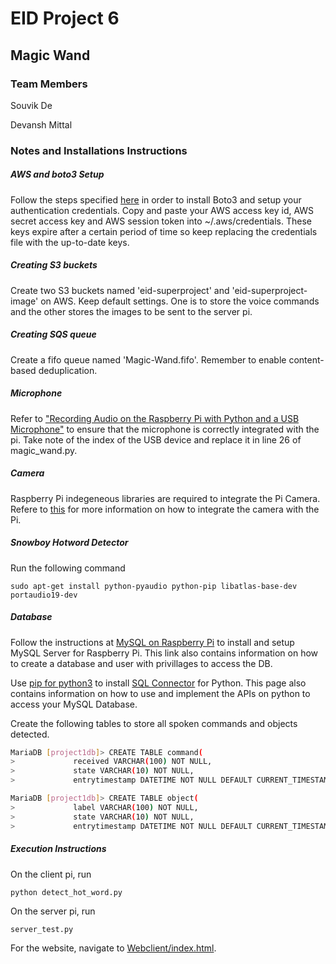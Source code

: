# EID Project 6

## Magic Wand

### Team Members

Souvik De

Devansh Mittal

### Notes and Installations Instructions

##### AWS and boto3 Setup
Follow the steps specified [here](https://boto3.amazonaws.com/v1/documentation/api/latest/guide/quickstart.html) in order to install Boto3 and setup your authentication credentials. Copy and paste your AWS access key id, AWS secret access key and AWS session token into ~/.aws/credentials. These keys expire after a certain period of time so keep replacing the credentials file with the up-to-date keys.

##### Creating S3 buckets
Create two S3 buckets named 'eid-superproject' and 'eid-superproject-image' on AWS. Keep default settings. One is to store the voice commands and the other stores the images to be sent to the server pi.

##### Creating SQS queue
Create a fifo queue named 'Magic-Wand.fifo'. Remember to enable content-based deduplication.

##### Microphone
Refer to ["Recording Audio on the Raspberry Pi with Python and a USB Microphone"](https://makersportal.com/blog/2018/8/23/recording-audio-on-the-raspberry-pi-with-python-and-a-usb-microphone) to ensure that the microphone is correctly integrated with the pi. Take note of the index of the USB device and replace it in line 26 of magic_wand.py.  

##### Camera
Raspberry Pi indegeneous libraries are required to integrate the Pi Camera. Refere to [this](https://projects.raspberrypi.org/en/projects/getting-started-with-picamera) for more information on how to integrate the camera with the Pi.

##### Snowboy Hotword Detector
Run the following command

`sudo apt-get install python-pyaudio python-pip libatlas-base-dev portaudio19-dev`

##### Database
Follow the instructions at [MySQL on Raspberry Pi](https://pimylifeup.com/raspberry-pi-mysql/) to install and setup MySQL Server for Raspberry Pi. This link also contains information on how to create a database and user with privillages to access the DB.

Use [pip for python3](https://www.raspberrypi.org/documentation/linux/software/python.md) to install [SQL Connector](https://pynative.com/install-mysql-connector-python/) for Python. This page also contains information on how to use and implement the APIs on python to access your MySQL Database.

Create the following tables to store all spoken commands and objects detected.
```sh
MariaDB [project1db]> CREATE TABLE command( 
>	          received VARCHAR(100) NOT NULL, 
>	          state VARCHAR(10) NOT NULL,
>	          entrytimestamp DATETIME NOT NULL DEFAULT CURRENT_TIMESTAMP);
```
```sh
MariaDB [project1db]> CREATE TABLE object( 
>	          label VARCHAR(100) NOT NULL, 
>	          state VARCHAR(10) NOT NULL,
>	          entrytimestamp DATETIME NOT NULL DEFAULT CURRENT_TIMESTAMP);
```

##### Execution Instructions

On the client pi, run

`python detect_hot_word.py`

On the server pi, run

`server_test.py`

For the website, navigate to [Webclient/index.html](https://github.com/devmittal/EID-Final-Project/tree/master/Webclient).

